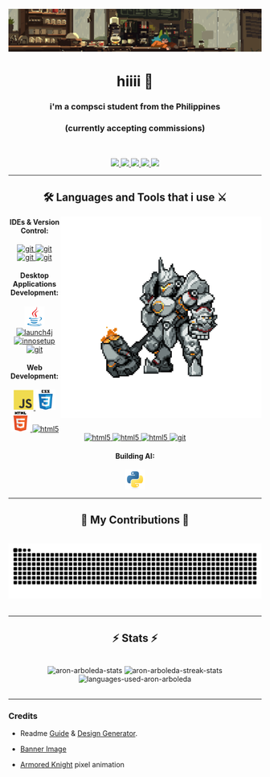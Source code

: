 ![MasterHead](bannerImage.gif)
<h1 align="center">hiiii 👋</h1>
<h3 align="center">i'm a compsci student from the Philippines</h3>
<h3 align="center">(currently accepting commissions)</h3>

<br>

<br>
<div align="center"> 
  <a href="mailto:arboleda.aronrez@gmail.com">
    <img src="https://img.shields.io/badge/Gmail-333333?style=for-the-badge&logo=gmail&logoColor=red" />
  </a>
  <a href="https://www.linkedin.com/in/aron-arboleda-74927a229/" target="_blank">
    <img src="https://img.shields.io/badge/LinkedIn-0077B5?style=for-the-badge&logo=linkedin&logoColor=white" target="_blank" />
  </a>
  <a href="https://discordapp.com/users/750332753161224209" target="_blank">
     <img src="https://img.shields.io/badge/Discord-5865F2?style=for-the-badge&logo=discord&logoColor=white" target="_blank" />
  </a>
  <a href="https://fb.com/arboleda.aron" target="_blank">
     <img src="https://img.shields.io/badge/Facebook-1877F2?style=for-the-badge&logo=facebook&logoColor=white" target="_blank" />
  </a>
  <a href="https://instagram.com/aron.arboleda" target="_blank">
     <img src="https://img.shields.io/badge/Instagram-8134AF?style=for-the-badge&logo=instagram&logoColor=white" target="_blank" />
  </a>
</div>

<hr/>
<h2 align="center">🛠 Languages and Tools that i use ⚔</h2>

<img align="right" alt="Coding" width="400" src="animatedGIF.gif">
<div align="center">
  <h4>IDEs & Version Control:</h4>
    <a href="https://code.visualstudio.com/" target="_blank" rel="noreferrer"> <img src="https://upload.vectorlogo.zone/logos/visualstudio_code/images/0aea25bb-27bb-427f-8d65-f999bf0cba67.svg" alt="git" width="40" height="40"/> </a>
    <a href="https://visualstudio.microsoft.com/#vs-section" target="_blank" rel="noreferrer"> <img src="https://visualstudio.microsoft.com/wp-content/uploads/2021/10/Product-Icon.svg" alt="git" width="40" height="40"/> </a>
    <a href="https://git-scm.com/" target="_blank" rel="noreferrer"> <img src="https://www.vectorlogo.zone/logos/git-scm/git-scm-icon.svg" alt="git" width="40" height="40"/> </a>
    <a href="https://github.com/" target="_blank" rel="noreferrer"> <img src="https://github.githubassets.com/assets/GitHub-Mark-ea2971cee799.png" alt="git" width="40" height="40"/> </a>
  <h4>Desktop Applications Development:</h4>
    <a href="https://www.java.com" target="_blank" rel="noreferrer"> <img src="https://raw.githubusercontent.com/devicons/devicon/master/icons/java/java-original.svg" alt="java" width="40" height="40"/> </a>
    <a href="https://launch4j.sourceforge.net/" target="_blank" rel="noreferrer"> <img src="https://www.zwodnik.com/media/cache/a0/0d/a00d9b8b537c2d3aaf59731ab2d08d3b.png" alt="launch4j" width="40" height="40"/> </a>
    <a href="https://jrsoftware.org/isinfo.php" target="_blank" rel="noreferrer"> <img src="https://upload.wikimedia.org/wikipedia/commons/c/cc/Inno_Setup_icon.png" alt="innosetup" width="40" height="40"/> </a>
    <a href="https://learn.microsoft.com/en-us/dotnet/visual-basic/" target="_blank" rel="noreferrer"> <img src="https://www.vectorlogo.zone/logos/microsoft_vb/microsoft_vb-icon.svg" alt="git" width="40" height="40"/> </a>
  <h4>Web Development:</h4>
    <a href="https://developer.mozilla.org/en-US/docs/Web/JavaScript" target="_blank" rel="noreferrer"> <img src="https://raw.githubusercontent.com/devicons/devicon/master/icons/javascript/javascript-original.svg" alt="javascript" width="40" height="40"/> </a> 
    <a href="https://www.w3schools.com/css/" target="_blank" rel="noreferrer"> <img src="https://raw.githubusercontent.com/devicons/devicon/master/icons/css3/css3-original-wordmark.svg" alt="css3" width="40" height="40"/> </a> 
    <a href="https://www.w3.org/html/" target="_blank" rel="noreferrer"> <img src="https://raw.githubusercontent.com/devicons/devicon/master/icons/html5/html5-original-wordmark.svg" alt="html5" width="40" height="40"/> </a>
    <a href="https://www.typescriptlang.org/" target="_blank" rel="noreferrer"> <img src="https://www.vectorlogo.zone/logos/typescriptlang/typescriptlang-icon.svg" alt="html5" width="40" height="40"/> </a>
  <a href="https://www.mongodb.com/" target="_blank" rel="noreferrer"> <img src="https://www.vectorlogo.zone/logos/mongodb/mongodb-icon.svg" alt="html5" width="40" height="40"/> </a>
  <a href="https://expressjs.com/" target="_blank" rel="noreferrer"> <img src="https://encrypted-tbn0.gstatic.com/images?q=tbn:ANd9GcRIrq4Je7z6sTWiUmCy2ROVBWjrkv67wBxhDA&s" alt="html5" width="40" height="40"/> </a>
    <a href="https://webpack.js.org/" target="_blank" rel="noreferrer"> <img src="https://raw.githubusercontent.com/webpack/media/master/logo/icon-square-big.png" alt="html5" width="40" height="40"/> </a>
    <a href="https://pages.github.com/" target="_blank" rel="noreferrer"> <img src="https://res.cloudinary.com/practicaldev/image/fetch/s--AlWXrRzS--/c_imagga_scale,f_auto,fl_progressive,h_1080,q_auto,w_1080/https://dev-to-uploads.s3.amazonaws.com/i/3uy5od7tw2jf4fh7ldlv.jpeg" alt="git" width="40" height="40"/> </a>
  <h4>Building AI:</h4>
    <a href="https://www.python.org" target="_blank" rel="noreferrer"> <img src="https://raw.githubusercontent.com/devicons/devicon/master/icons/python/python-original.svg" alt="python" width="40" height="40"/> </a>
</div>

<hr/>

<div align="center">
  <h2>🐍 My Contributions 🐍</h2>
  <br>
  <picture>
    <source media="(prefers-color-scheme: dark)" srcset="https://raw.githubusercontent.com/Aron-Arboleda/Aron-Arboleda/output/github-contribution-grid-snake-dark.svg" />
    <source media="(prefers-color-scheme: light)" srcset="https://raw.githubusercontent.com/Aron-Arboleda/Aron-Arboleda/output/github-contribution-grid-snake.svg" />
    <img alt="github-snake" src="https://raw.githubusercontent.com/Aron-Arboleda/Aron-Arboleda/output/github-contribution-grid-snake.svg" />
  </picture>
  <br/><br/>
</div>

<hr/>

<h2 align="center">⚡ Stats ⚡</h2>
<br/>
<div align="center">
  <picture>
    <source media="(prefers-color-scheme: dark)" srcset="https://github-readme-stats.vercel.app/api?username=aron-arboleda&show_icons=true&locale=en&border_radius=10&rank_icon=github&theme=github_dark" />
    <source media="(prefers-color-scheme: light)" srcset="https://github-readme-stats.vercel.app/api?username=aron-arboleda&show_icons=true&locale=en&border_radius=10&rank_icon=github" />
    <img width=367 alt="aron-arboleda-stats" src="https://github-readme-stats.vercel.app/api?username=aron-arboleda&show_icons=true&locale=en&border_radius=10&rank_icon=github" />
  </picture>
  <picture>
    <source media="(prefers-color-scheme: dark)" srcset="https://github-readme-streak-stats.herokuapp.com/?user=aron-arboleda&border_radius=10&theme=github_dark_blue" />
    <source media="(prefers-color-scheme: light)" srcset="https://github-readme-streak-stats.herokuapp.com/?user=aron-arboleda&border_radius=10" />
    <img width=390 alt="aron-arboleda-streak-stats" src="https://github-readme-streak-stats.herokuapp.com/?user=aron-arboleda&border_radius=10" />
  </picture>
  <picture>
    <source media="(prefers-color-scheme: dark)" srcset="https://github-readme-stats.vercel.app/api/top-langs?username=aron-arboleda&show_icons=true&langs_count=8&locale=en&layout=compact&border_radius=10&exclude_repo=github-readme-stats&theme=github_dark" />
    <source media="(prefers-color-scheme: light)" srcset="https://github-readme-stats.vercel.app/api/top-langs?username=aron-arboleda&show_icons=true&langs_count=8&locale=en&layout=compact&border_radius=10&exclude_repo=github-readme-stats" />
    <img width=340 alt="languages-used-aron-arboleda" src="https://github-readme-stats.vercel.app/api/top-langs?username=aron-arboleda&show_icons=true&langs_count=8&locale=en&layout=compact&border_radius=10&exclude_repo=github-readme-stats" />
  </picture>
</div>
<br/>
<hr/>
<h3>Credits</h3>

- Readme <a href="https://www.youtube.com/watch?v=eHaXw8Bd_ms&t=631s" target="_blank" rel="noreferrer">Guide</a> & <a href="https://rahuldkjain.github.io/gh-profile-readme-generator" target="_blank" rel="noreferrer">Design Generator</a>.

- <a href="https://www.patreon.com/posts/something-gif-19601461?epik=dj0yJnU9YlMyV0JJOExYQ0Y1ajBEUDdfV1pYQkRuVTl6UGxGQWEmcD0wJm49RzlwbUJYLXI5ZTVVZHJCRHRvRm9wdyZ0PUFBQUFBR1dObFYw" target="_blank" rel="noreferrer">Banner Image</a>

- <a href="https://ph.pinterest.com/pin/578431145917172088/" target="_blank" rel="noreferrer">Armored Knight</a> pixel animation
